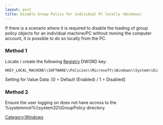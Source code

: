 ```yaml
---
layout: post 
title: Disable Group Policy for individual PC locally (Windows)
---
```


If there is a scenario where it is required to disable the loading of
group policy objects for an individual machine/PC without moving the
computer account, it is possible to do so locally from the PC.

### Method 1

Locate / create the following [Registry](registry "wikilink") DWORD key:

    HKEY_LOCAL_MACHINE\\SOFTWARE\\Policies\\Microsoft\\Windows\\System\\DisableGPO

Setting for Value Data: \[0 = Default (Enabled) / 1 = Disabled\]

### Method 2

Ensure the user logging on does not have access to the
%systemroot%\\\\system32\\\\GroupPolicy directory.

[Category:Windows](Category:Windows "wikilink")
